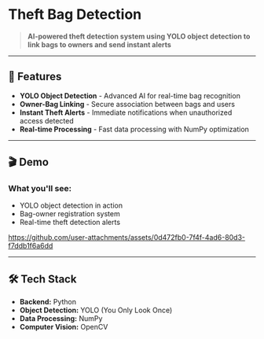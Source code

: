 # Theft Bag Detection

> **AI-powered theft detection system using YOLO object detection to link bags to owners and send instant alerts**

---

## 🚀 Features

- **YOLO Object Detection** - Advanced AI for real-time bag recognition
- **Owner-Bag Linking** - Secure association between bags and users
- **Instant Theft Alerts** - Immediate notifications when unauthorized access detected
- **Real-time Processing** - Fast data processing with NumPy optimization

---

## 🎬 Demo

### What you'll see:

- YOLO object detection in action
- Bag-owner registration system
- Real-time theft detection alerts


https://github.com/user-attachments/assets/0d472fb0-7f4f-4ad6-80d3-f7ddb1f6a6dd


---

## 🛠 Tech Stack

- **Backend:** Python
- **Object Detection:** YOLO (You Only Look Once)
- **Data Processing:** NumPy
- **Computer Vision:** OpenCV
